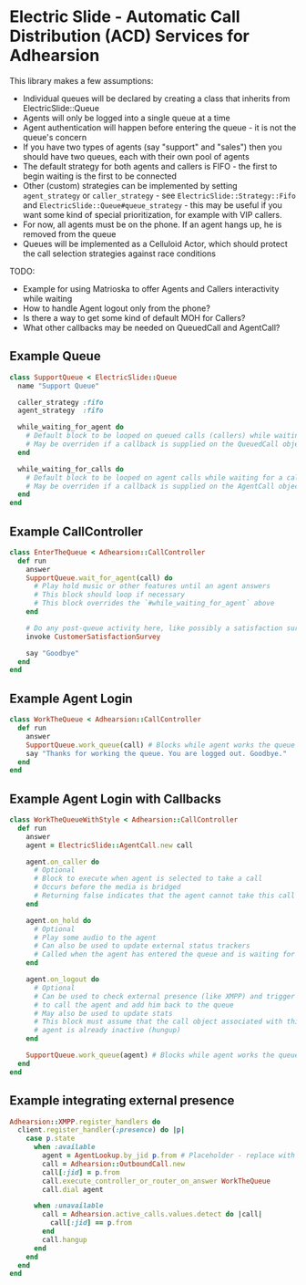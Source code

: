 Electric Slide - Automatic Call Distribution (ACD) Services for Adhearsion
====================================================================

This library makes a few assumptions:

* Individual queues will be declared by creating a class that inherits from ElectricSlide::Queue
* Agents will only be logged into a single queue at a time
* Agent authentication will happen before entering the queue - it is not the queue's concern
* If you have two types of agents (say "support" and "sales") then you should have two queues, each with their own pool of agents
* The default strategy for both agents and callers is FIFO - the first to begin waiting is the first to be connected
* Other (custom) strategies can be implemented by setting `agent_strategy` or `caller_strategy` - see `ElectricSlide::Strategy::Fifo` and `ElectricSlide::Queue#queue_strategy` - this may be useful if you want some kind of special prioritization, for example with VIP callers.
* For now, all agents must be on the phone. If an agent hangs up, he is removed from the queue
* Queues will be implemented as a Celluloid Actor, which should protect the call selection strategies against race conditions

TODO:
* Example for using Matrioska to offer Agents and Callers interactivity while waiting
* How to handle Agent logout only from the phone?
* Is there a way to get some kind of default MOH for Callers?
* What other callbacks may be needed on QueuedCall and AgentCall?

Example Queue
-------------

```Ruby
class SupportQueue < ElectricSlide::Queue
  name "Support Queue"

  caller_strategy :fifo
  agent_strategy  :fifo

  while_waiting_for_agent do
    # Default block to be looped on queued calls (callers) while waiting for an agent
    # May be overriden if a callback is supplied on the QueuedCall object
  end

  while_waiting_for_calls do
    # Default block to be looped on agent calls while waiting for a caller
    # May be overriden if a callback is supplied on the AgentCall object
  end
end
```


Example CallController
----------------------

```Ruby
class EnterTheQueue < Adhearsion::CallController
  def run
    answer
    SupportQueue.wait_for_agent(call) do
      # Play hold music or other features until an agent answers
      # This block should loop if necessary
      # This block overrides the `#while_waiting_for_agent` above
    end

    # Do any post-queue activity here, like possibly a satisfaction survey
    invoke CustomerSatisfactionSurvey

    say "Goodbye"
  end
end
```


Example Agent Login
-------------------

```Ruby
class WorkTheQueue < Adhearsion::CallController
  def run
    answer
    SupportQueue.work_queue(call) # Blocks while agent works the queue
    say "Thanks for working the queue. You are logged out. Goodbye."
  end
end
```


Example Agent Login with Callbacks
----------------------------------

```Ruby
class WorkTheQueueWithStyle < Adhearsion::CallController
  def run
    answer
    agent = ElectricSlide::AgentCall.new call

    agent.on_caller do
      # Optional
      # Block to execute when agent is selected to take a call
      # Occurs before the media is bridged
      # Returning false indicates that the agent cannot take this call
    end

    agent.on_hold do
      # Optional 
      # Play some audio to the agent
      # Can also be used to update external status trackers
      # Called when the agent has entered the queue and is waiting for a call
    end

    agent.on_logout do
      # Optional
      # Can be used to check external presence (like XMPP) and trigger something
      # to call the agent and add him back to the queue
      # May also be used to update stats
      # This block must assume that the call object associated with this
      # agent is already inactive (hungup)
    end

    SupportQueue.work_queue(agent) # Blocks while agent works the queue
  end
end
```


Example integrating external presence
-------------------------------------

```Ruby
Adhearsion::XMPP.register_handlers do
  client.register_handler(:presence) do |p|
    case p.state
      when :available
        agent = AgentLookup.by_jid p.from # Placeholder - replace with something that gets a voice address
        call = Adhearsion::OutboundCall.new
        call[:jid] = p.from
        call.execute_controller_or_router_on_answer WorkTheQueue
        call.dial agent

      when :unavailable
        call = Adhearsion.active_calls.values.detect do |call|
          call[:jid] == p.from
        end
        call.hangup
      end
    end
  end
end
```


